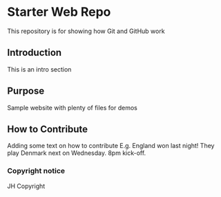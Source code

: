 # Starter Web Repo

This repository is for showing how Git and GitHub work

## Introduction

This is an intro section

## Purpose

Sample website with plenty of files for demos

## How to Contribute 

Adding some text on how to contribute
E.g. England won last night!
They play Denmark next on Wednesday. 8pm kick-off. 

### Copyright notice 
JH Copyright